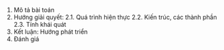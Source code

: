 1. Mô tả bài toán
2. Hướng giải quyết:
	2.1. Quá trình hiện thực
	2.2. Kiến trúc, các thành phần
	2.3. Tính khái quát
3. Kết luận: Hướng phát triển
4. Đánh giá